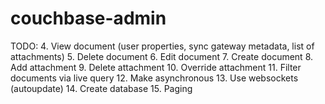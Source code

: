 # couchbase-admin

TODO:
4. View document (user properties, sync gateway metadata, list of attachments)
5. Delete document
6. Edit document
7. Create document
8. Add attachment
9. Delete attachment
10. Override attachment
11. Filter documents via live query
12. Make asynchronous
13. Use websockets (autoupdate)
14. Create database
15. Paging